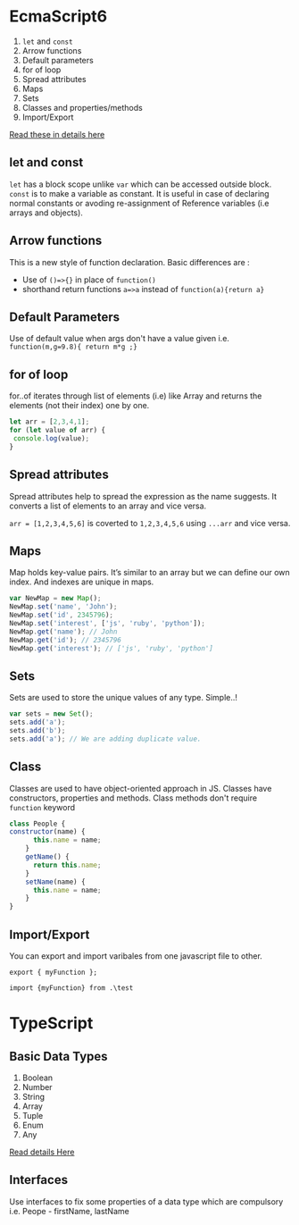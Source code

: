 # EcmaScript6

1. `let` and `const`
2. Arrow functions
3. Default parameters
4. for of loop
5. Spread attributes
6. Maps
7. Sets
8. Classes and properties/methods
9. Import/Export

[Read these in details here](https://codeburst.io/es6-tutorial-for-beginners-5f3c4e7960be)

## let and const

`let` has a block scope unlike  `var` which can be accessed outside block.
`const` is to make a variable as constant. It is useful in case of declaring normal constants or avoding re-assignment of Reference variables (i.e arrays and objects).

## Arrow functions

This is a new style of function declaration.
Basic differences are :

* Use of `()=>{}` in place of `function()`
* shorthand return functions  `a=>a` instead of `function(a){return a}`

## Default Parameters

Use of default value when args don't have a value given i.e. `function(m,g=9.8){ return m*g ;}`

## for of loop

for..of iterates through list of elements (i.e) like Array and returns the elements (not their index) one by one.

```javascript
let arr = [2,3,4,1];
for (let value of arr) {
 console.log(value);
}
```

## Spread attributes

Spread attributes help to spread the expression as the name suggests. It converts a list of elements to an array and vice versa.

`arr = [1,2,3,4,5,6]`  is coverted to `1,2,3,4,5,6` using `...arr` and vice versa.

## Maps

Map holds key-value pairs. It’s similar to an array but we can define our own index. And indexes are unique in maps.

```javascript
var NewMap = new Map();
NewMap.set('name', 'John'); 
NewMap.set('id', 2345796);
NewMap.set('interest', ['js', 'ruby', 'python']);
NewMap.get('name'); // John
NewMap.get('id'); // 2345796
NewMap.get('interest'); // ['js', 'ruby', 'python']
```

## Sets

Sets are used to store the unique values of any type. Simple..!

```javascript
var sets = new Set();
sets.add('a');
sets.add('b');
sets.add('a'); // We are adding duplicate value.
```

## Class

Classes are used to have object-oriented approach in JS. Classes have constructors, properties and methods. Class methods don't require `function` keyword

```javascript
class People {
constructor(name) {
      this.name = name;
    }
    getName() {
      return this.name;
    }
    setName(name) {
      this.name = name;
    }
}
```

## Import/Export

You can export and import varibales from one javascript file to other.

`export { myFunction };`

`import {myFunction} from .\test`


# TypeScript

## Basic Data Types

1. Boolean
2. Number
3. String
4. Array
5. Tuple
6. Enum
7. Any

[Read details Here](https://www.typescriptlang.org/docs/handbook/basic-types.html)

## Interfaces

Use interfaces to fix some properties of a data type which are compulsory i.e. Peope - firstName, lastName